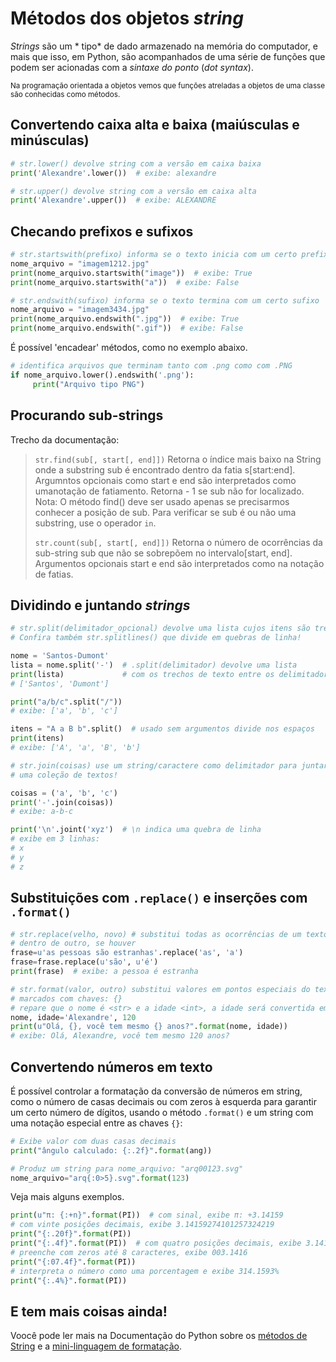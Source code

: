 # Métodos dos objetos *string*

*Strings* são um * tipo* de dado armazenado na memória do computador, e mais que isso, em Python, são acompanhados de uma série de funções que podem ser acionadas com a *sintaxe do ponto* (*dot syntax*).

<sub>Na programação orientada a objetos vemos que funções atreladas a objetos de uma classe são conhecidas como métodos.</sub>

## Convertendo caixa alta e baixa (maiúsculas e minúsculas)

```python
# str.lower() devolve string com a versão em caixa baixa
print('Alexandre'.lower())  # exibe: alexandre

# str.upper() devolve string com a versão em caixa alta
print('Alexandre'.upper())  # exibe: ALEXANDRE
```

## Checando prefixos e sufixos

```python
# str.startswith(prefixo) informa se o texto inicia com um certo prefixo
nome_arquivo = "imagem1212.jpg"
print(nome_arquivo.startswith("image"))  # exibe: True
print(nome_arquivo.startswith("a"))  # exibe: False

# str.endswith(sufixo) informa se o texto termina com um certo sufixo
nome_arquivo = "imagem3434.jpg"
print(nome_arquivo.endswith(".jpg"))  # exibe: True
print(nome_arquivo.endswith(".gif"))  # exibe: False
```

É possível 'encadear' métodos, como no exemplo abaixo.

```python
# identifica arquivos que terminam tanto com .png como com .PNG
if nome_arquivo.lower().endswith('.png'):
     print("Arquivo tipo PNG")
```

## Procurando sub-strings

Trecho da documentação:

> `str.find(sub[, start[, end]])`
> Retorna o índice mais baixo na String onde a substring sub é encontrado dentro da fatia s[start:end]. Argumntos opcionais como start e end são interpretados como umanotação de fatiamento. Retorna - 1 se sub não for localizado. Nota: O método find() deve ser usado apenas se precisarmos conhecer a posição de sub. Para verificar se sub é ou não uma substring, use o operador `in`.
>
> `str.count(sub[, start[, end]])`
> Retorna o número de ocorrências da sub-string sub que não se sobrepõem no intervalo[start, end]. Argumentos opcionais start e end são interpretados como na notação de fatias.

## Dividindo e juntando *strings*

```python
# str.split(delimitador_opcional) devolve uma lista cujos itens são trechos do texto "divididos"
# Confira também str.splitlines() que divide em quebras de linha!

nome = 'Santos-Dumont'
lista = nome.split('-')  # .split(delimitador) devolve uma lista
print(lista)             # com os trechos de texto entre os delimitadores:
# ['Santos', 'Dumont']

print("a/b/c".split("/"))
# exibe: ['a', 'b', 'c']

itens = "A a B b".split()  # usado sem argumentos divide nos espaços
print(itens)
# exibe: ['A', 'a', 'B', 'b']

# str.join(coisas) use um string/caractere como delimitador para juntar
# uma coleção de textos!

coisas = ('a', 'b', 'c')
print('-'.join(coisas))
# exibe: a-b-c

print('\n'.joint('xyz')  # \n indica uma quebra de linha
# exibe em 3 linhas:
# x
# y
# z
```

## Substituições com `.replace()` e inserções com `.format()`

```python
# str.replace(velho, novo) # substitui todas as ocorrências de um texto
# dentro de outro, se houver
frase=u'as pessoas são estranhas'.replace('as', 'a')
frase=frase.replace(u'são', u'é')
print(frase)  # exibe: a pessoa é estranha

# str.format(valor, outro) substitui valores em pontos especiais do texto
# marcados com chaves: {}
# repare que o nome é <str> e a idade <int>, a idade será convertida em <str>.
nome, idade='Alexandre', 120
print(u"Olá, {}, você tem mesmo {} anos?".format(nome, idade))
# exibe: Olá, Alexandre, você tem mesmo 120 anos?
```

## Convertendo números em texto

É possível controlar a formatação da conversão de números em string, como o número de casas decimais ou com zeros à esquerda para garantir um certo número de dígitos, usando o método `.format()` e um string com uma notação especial entre as chaves `{}`:

```python
# Exibe valor com duas casas decimais
print("ângulo calculado: {:.2f}".format(ang))

# Produz um string para nome_arquivo: "arq00123.svg"
nome_arquivo="arq{:0>5}.svg".format(123)
```

Veja mais alguns exemplos.

```python
print(u"π: {:+n}".format(PI))  # com sinal, exibe π: +3.14159
# com vinte posições decimais, exibe 3.14159274101257324219
print("{:.20f}".format(PI))
print("{:.4f}".format(PI))  # com quatro posições decimais, exibe 3.1416
# preenche com zeros até 8 caracteres, exibe 003.1416
print("{:07.4f}".format(PI))
# interpreta o número como uma porcentagem e exibe 314.1593%
print("{:.4%}".format(PI))
```

## E tem mais coisas ainda!

Voocê pode ler mais na Documentação do Python sobre os [métodos de String](https://docs.python.org/pt-br/3.6/library/stdtypes.html#string-methods) e a [mini-linguagem de formatação](https://docs.python.org/pt-br/3.6/library/string.html#formatstrings).

